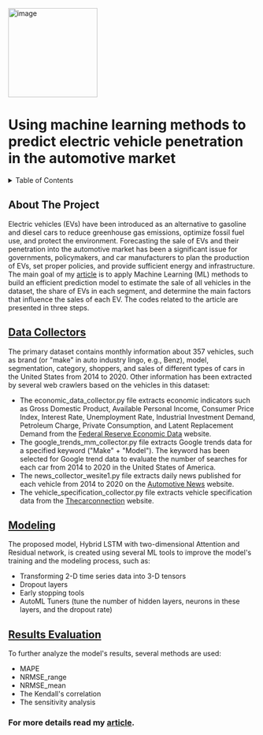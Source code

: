 <img width="181" alt="image" src="https://github.com/user-attachments/assets/6c47fb71-ac0a-4b30-83fe-7d9de922027b">


# Using machine learning methods to predict electric vehicle penetration in the automotive market
<!-- TABLE OF CONTENTS -->
<details>
  <summary>Table of Contents</summary>
  <ol>
    <li><a href="#about-the-project">About The Project</a></li>
    <li><a href="#data-collectors">Data Collectors</a></li>
    <li><a href="#modeling">Modeling</a></li>
    <li><a href="#results-evaluation">Results Evaluation</a></li>
  </ol>
</details>


<!-- ABOUT THE PROJECT -->
## About The Project

Electric vehicles (EVs) have been introduced as an alternative to gasoline and diesel cars to reduce greenhouse gas emissions, optimize fossil fuel use, and protect the environment. Forecasting the sale of EVs and their penetration into the automotive market has been a significant issue for governments, policymakers, and car manufacturers to plan the production of EVs, set proper policies, and provide sufficient energy and infrastructure. The main goal of my [article](https://www.nature.com/articles/s41598-023-35366-3) is to apply Machine Learning (ML) methods to build an efficient prediction model to estimate the sale of all vehicles in the dataset, the share of EVs in each segment, and determine the main factors that influence the sales of each EV. The codes related to the article are presented in three steps.

<!-- DATA COLLECTORS -->
## [Data Collectors](https://github.com/diyako-sh/EVs-Sales-Prediction/tree/main/data_collectors)
The primary dataset contains monthly information about 357 vehicles, such as brand (or "make" in auto industry lingo, e.g., Benz), model, segmentation, category, shoppers, and sales of different types of cars in the United States from 2014 to 2020. Other information has been extracted by several web crawlers based on the vehicles in this dataset:
- The economic_data_collector.py file extracts economic indicators such as Gross Domestic Product, Available Personal Income, Consumer Price Index, Interest Rate, Unemployment Rate, Industrial Investment Demand, Petroleum Charge, Private Consumption, and Latent Replacement Demand from the [Federal Reserve Economic Data](https://fred.stlouisfed.org/) website.
- The google_trends_mm_collector.py file extracts Google trends data for a specified keyword ("Make" + "Model"). The keyword has been selected for Google trend data to evaluate the number of searches for each car from 2014 to 2020 in the United States of America.
- The news_collector_wesite1.py file extracts daily news published for each vehicle from 2014 to 2020 on the [Automotive News](https://www.autonews.com/) website.
- The vehicle_specification_collector.py file extracts vehicle specification data from the [Thecarconnection](https://www.thecarconnection.com/) website.

<!-- DATA COLLECTORS -->
## [Modeling](https://github.com/diyako-sh/EVs-Sales-Prediction/tree/main/modeling)

The proposed model, Hybrid LSTM with two-dimensional Attention and Residual network, is created using several ML tools to improve the model's training and the modeling process, such as:
- Transforming 2-D time series data into 3-D tensors
- Dropout layers
- Early stopping tools
- AutoML Tuners (tune the number of hidden layers, neurons in these layers, and the dropout rate)

<!-- RESULTS EVALUATION -->
## [Results Evaluation](https://github.com/diyako-sh/EVs-Sales-Prediction/tree/main/results_evaluation)
To further analyze the model's results, several methods are used: 
- MAPE
- NRMSE_range
- NRMSE_mean
- The Kendall's correlation 
- The sensitivity analysis 

### For more details read my [article](https://www.nature.com/articles/s41598-023-35366-3).
